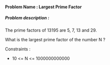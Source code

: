 #### Problem Name : Largest Prime Factor

##### Problem description :

The prime factors of 13195 are 5, 7, 13 and 29.

What is the largest prime factor of the number N ?

Constraints :

- 10 <= N <= 1000000000000
